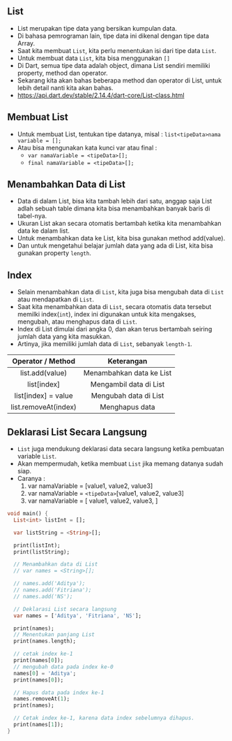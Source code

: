 ## List

- List merupakan tipe data yang bersikan kumpulan data.
- Di bahasa pemrograman lain, tipe data ini dikenal dengan tipe data Array.
- Saat kita membuat `List`, kita perlu menentukan isi dari tipe data `List`.
- Untuk membuat data `List`, kita bisa menggunakan `[]`
- Di Dart, semua tipe data adalah object, dimana List sendiri memiliki property, method dan operator.
- Sekarang kita akan bahas beberapa method dan operator di List, untuk lebih detail nanti kita akan bahas.
- https://api.dart.dev/stable/2.14.4/dart-core/List-class.html

## Membuat List

- Untuk membuat List, tentukan tipe datanya, misal :
``list<tipeData>nama variable = [];``
- Atau bisa mengunakan kata kunci var atau final :
    - ``var namaVariable = <tipeData>[];``
    - ``final namaVariable = <tipeData>[];``

## Menambahkan Data di List

- Data di dalam List, bisa kita tambah lebih dari satu, anggap saja List adlah sebuah table dimana kita bisa menambahkan banyak baris di tabel-nya.
- Ukuran List akan secara otomatis bertambah ketika kita menambahkan data ke dalam list.
- Untuk menambahkan data ke List, kita bisa gunakan method add(value).
- Dan untuk mengetahui belajar jumlah data yang ada di List, kita bisa gunakan property `length`.

## Index

- Selain menambahkan data di `List`, kita juga bisa mengubah data di `List` atau mendapatkan di `List`.
- Saat kita menambahkan data di `List`, secara otomatis data tersebut memilki index(`int`), index ini digunakan untuk kita mengakses, mengubah, atau menghapus data di `List`.
- Index di List dimulai dari angka 0, dan akan terus bertambah seiring jumlah data yang kita masukkan.
- Artinya, jika memiliki jumlah data di `List`, sebanyak `length-1`.

| Operator / Method | Keterangan |
| :-----: | :------------------------------: |
|   list.add(value)   | Menambahkan data ke List |
|   list[index]  | Mengambil data di List |
|   list[index] = value  | Mengubah data di List |
|   list.removeAt(index) | Menghapus data|

## Deklarasi List Secara Langsung

- `List` juga mendukung deklarasi data secara langsung ketika pembuatan variable `List`.
- Akan mempermudah, ketika membuat `List` jika memang datanya sudah siap.
- Caranya :
    1. var namaVariable = [value1, value2, value3]
    2. var namaVariable = `<tipeData>`[value1, value2, value3]
    3. var namaVariable = [
    value1,
    value2,
    value3,
]

```dart
void main() {
  List<int> listInt = [];

  var listString = <String>[];

  print(listInt);
  print(listString);

  // Menambahkan data di List
  // var names = <String>[];

  // names.add('Aditya');
  // names.add('Fitriana');
  // names.add('NS');

  // Deklarasi List secara langsung
  var names = ['Aditya', 'Fitriana', 'NS'];

  print(names);
  // Menentukan panjang List
  print(names.length);

  // cetak index ke-1
  print(names[0]);
  // mengubah data pada index ke-0
  names[0] = 'Aditya';
  print(names[0]);

  // Hapus data pada index ke-1
  names.removeAt(1);
  print(names);

  // Cetak index ke-1, karena data index sebelumnya dihapus.
  print(names[1]);
}
```